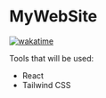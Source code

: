 # MyWebSite 
[![wakatime](https://wakatime.com/badge/github/miniloda/miniloda.github.io.svg)](https://wakatime.com/badge/github/miniloda/miniloda.github.io)


Tools that will be used:

<ul>
<li>React</li>
<li>Tailwind CSS</li>
</ul>
